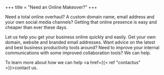 +++
title = "Need an Online Makeover?"
+++

Need a total online overhaul?  A custom domain name, email address and your own social media channels?  Getting that online presence is easy and cheaper than ever these days.

<!--more-->

Let us help you get your business online quickly and easily.  Get your own domain, website and branded email addresses.  Want advice on the latest and best business productivity tools around?  Need to improve your internal communications with some improved collaboration tools?  We can help.

To learn more about how we can help <a href={{< ref "contactus" >}}>contact us</a>.